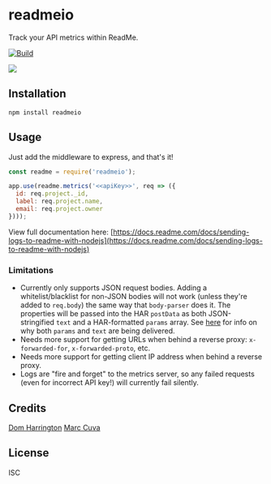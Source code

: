 # readmeio

Track your API metrics within ReadMe.

[![Build](https://github.com/readmeio/readme-node/workflows/Node%20CI/badge.svg)](https://github.com/readmeio/readme-node)

[![](https://d3vv6lp55qjaqc.cloudfront.net/items/1M3C3j0I0s0j3T362344/Untitled-2.png)](https://readme.io)

## Installation

```
npm install readmeio
```

## Usage

Just add the middleware to express, and that's it!

```javascript
const readme = require('readmeio');

app.use(readme.metrics('<<apiKey>>', req => ({
  id: req.project._id,
  label: req.project.name,
  email: req.project.owner
})));
```

View full documentation here: [https://docs.readme.com/docs/sending-logs-to-readme-with-nodejs](https://docs.readme.com/docs/sending-logs-to-readme-with-nodejs)


### Limitations
- Currently only supports JSON request bodies. Adding a whitelist/blacklist for non-JSON bodies will not work (unless they're added to `req.body`)
the same way that `body-parser` does it. The properties will be passed into the HAR `postData` as both JSON-stringified `text` and a HAR-formatted `params` array. See [here](https://bugs.chromium.org/p/chromium/issues/detail?id=1049080#c6) for info on why both `params` and `text` are being delivered.
- Needs more support for getting URLs when behind a reverse proxy: `x-forwarded-for`, `x-forwarded-proto`, etc.
- Needs more support for getting client IP address when behind a reverse proxy.
- Logs are "fire and forget" to the metrics server, so any failed requests (even for incorrect API key!) will currently fail silently.

## Credits
[Dom Harrington](https://github.com/domharrington/)
[Marc Cuva](https://github.com/mjcuva/)

## License

ISC
